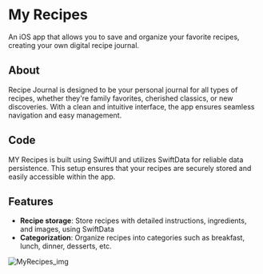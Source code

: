 # My Recipes
An iOS app that allows you to save and organize your favorite recipes, creating your own digital recipe journal.

## About
Recipe Journal is designed to be your personal journal for all types of recipes, whether they're family favorites, cherished classics, or new discoveries. With a clean and intuitive interface, the app ensures seamless navigation and easy management.

## Code
MY Recipes is built using SwiftUI and utilizes SwiftData for reliable data persistence. This setup ensures that your recipes are securely stored and easily accessible within the app.

## Features
- **Recipe storage**: Store recipes with detailed instructions, ingredients, and images, using SwiftData
- **Categorization**: Organize recipes into categories such as breakfast, lunch, dinner, desserts, etc.



![MyRecipes_img](https://github.com/marianneindreb/MyRecipes/assets/91476569/b902a37f-5c7a-44ed-90c0-117a7956da51)
